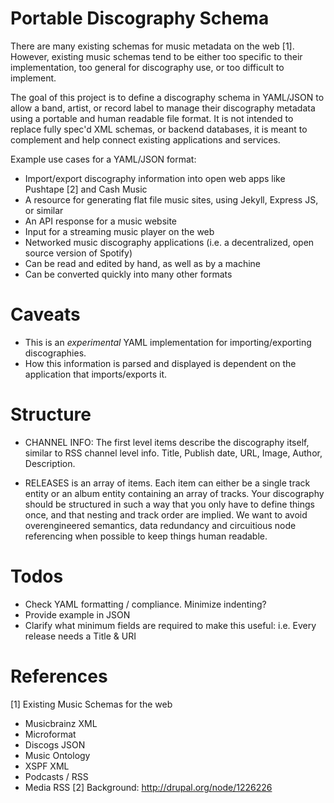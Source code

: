 Portable Discography Schema
================

There are many existing schemas for music metadata on the web [1]. However, existing music schemas tend to be either too specific to their implementation, too general for discography use, or too difficult to implement. 

The goal of this project is to define a discography schema in YAML/JSON to allow a band, artist, or record label to manage their discography metadata using a portable and human readable file format. It is not intended to replace fully spec'd XML schemas, or backend databases, it is meant to complement and help connect existing applications and services.

Example use cases for a YAML/JSON format:
  - Import/export discography information into open web apps like Pushtape [2] and Cash Music
  - A resource for generating flat file music sites, using Jekyll, Express JS, or similar
  - An API response for a music website
  - Input for a streaming music player on the web
  - Networked music discography applications (i.e. a decentralized, open source version of Spotify)
  - Can be read and edited by hand, as well as by a machine
  - Can be converted quickly into many other formats

# Caveats
  - This is an *experimental* YAML implementation for importing/exporting discographies.
  - How this information is parsed and displayed is dependent on the application that imports/exports it.

# Structure
- CHANNEL INFO: The first level items describe the discography itself, similar to RSS channel level info. Title, Publish date, URL, Image, Author, Description.

- RELEASES is an array of items. Each item can either be a single track entity or an album entity containing an array of tracks. Your discography should be structured in such a way that you only have to define things once, and that nesting and track order are implied. We want to avoid overengineered semantics, data redundancy and circuitious node referencing when possible to keep things human readable.

# Todos
  - Check YAML formatting / compliance. Minimize indenting?
  - Provide example in JSON
  - Clarify what minimum fields are required to make this useful: i.e. Every release needs a Title & URI

# References
[1] Existing Music Schemas for the web
  - Musicbrainz XML
  - Microformat
  - Discogs JSON
  - Music Ontology
  - XSPF XML
  - Podcasts / RSS
  - Media RSS
[2] Background: http://drupal.org/node/1226226

